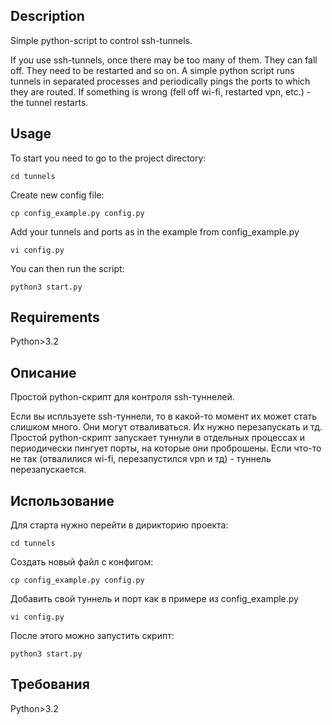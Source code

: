 ## Description

Simple python-script to control ssh-tunnels.

If you use ssh-tunnels, once there may be too many of them. They can fall off. They need to be restarted and so on.
A simple python script runs tunnels in separated processes and periodically pings the ports to which they are routed.
If something is wrong (fell off wi-fi, restarted vpn, etc.) - the tunnel restarts.

## Usage

To start you need to go to the project directory:

`cd tunnels`

Create new config file:

`cp config_example.py config.py`

Add your tunnels and ports as in the example from config_example.py

`vi config.py`

You can then run the script:

`python3 start.py`

## Requirements

Python>3.2

## Описание
Простой python-скрипт для контроля ssh-туннелей.

Если вы испльзуете ssh-туннели, то в какой-то момент их может стать слишком много. Они могут отваливаться. Их нужно перезапускать и тд.
Простой python-скрипт запускает туннули в отдельных процессах и периодически пингует порты, на которые они проброшены.
Если что-то не так (отвалилися wi-fi, перезапустился vpn и тд) - туннель перезапускается.

## Использование
Для старта нужно перейти в дирикторию проекта:

`cd tunnels`

Создать новый файл с конфигом:

`cp config_example.py config.py`

Добавить свой туннель и порт как в примере из config_example.py

`vi config.py`

После этого можно запустить скрипт:

`python3 start.py`

## Требования

Python>3.2